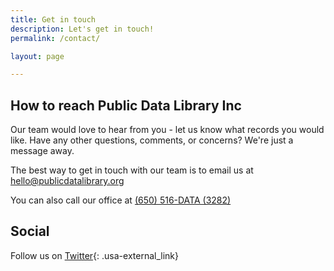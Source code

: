 ```yaml
---
title: Get in touch
description: Let's get in touch!
permalink: /contact/

layout: page

---
```


## How to reach Public Data Library Inc
Our team would love to hear from you - let us know what records you would like. Have any other questions, comments, or concerns? We're just a message away.

The best way to get in touch with our team is to email us at
[hello@publicdatalibrary.org](mailto:hello@publicdatalibrary.org)

You can also call our office at [(650) 516-DATA (3282)](tel:+16505163282)

## Social
Follow us on [Twitter](https://twitter.com/publicdatalib){: .usa-external_link}